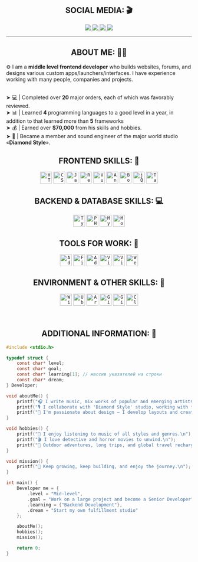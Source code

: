<h2 align="center"> SOCIAL MEDIA: 🎬</h1>
  <p align="center">
    <a href="https://github.com/fckgextreme">
      <img src="https://img.shields.io/badge/github-%23121011.svg?style=for-the-badge&logo=github&logoColor=white">
    </a>
    </a>
    <a href="https://t.me/betrayedhimself">
      <img src="https://img.shields.io/badge/Telegram-2CA5E0?style=for-the-badge&logo=telegram&logoColor=white">
    </a>
    </a>
    <a href="https://www.youtube.com/@fckgextreme">
      <img src="https://img.shields.io/badge/YouTube-%23FF0000.svg?style=for-the-badge&logo=YouTube&logoColor=white">
    </a>
    <a href="https://steamcommunity.com/id/fckgextreme/">
      <img src="https://img.shields.io/badge/steam-%23000000.svg?style=for-the-badge&logo=steam&logoColor=white">
    </a>
  </p>
</h1>
<hr>

<h2 align="center"> ABOUT ME: 👨‍💻 </h2>

⚙️ I am a <b>middle level frontend developer</b> who builds websites, forums, and designs various custom
apps/launchers/interfaces. I have experience working with many people, companies and projects.

<br>➤ 💻 | Completed over <b>20 </b>major orders, each of which was favorably reviewed.
<br>➤ 📊  | Learned <b>4 </b>programming languages to a good level in a year, in addition to that learned more than <b>5</b> frameworks
<br>➤ 💰 | Earned over <b>$70,000</b> from his skills and hobbies.
<br>➤ 🎸 | Became a member and sound engineer of the major world studio «<b>Diamond Style</b>».

<h2 align="center"> FRONTEND SKILLS: 🎨</h1>
<p align="center">
  <code><a href="https://html.spec.whatwg.org/multipage/"><img alt="HTML5" title="HTML5" src="https://img.shields.io/badge/html5-%23E34F26.svg?style=for-the-badge&logo=html5&logoColor=white" height="32"></a></code>
  <code><a href="https://drafts.csswg.org/"><img alt="CSS3" title="CSS3" src="https://img.shields.io/badge/css3-%231572B6.svg?style=for-the-badge&logo=css3&logoColor=white" height="32"></a></code>
  <code><a href="https://ecma-international.org/publications-and-standards/standards/ecma-262/"><img alt="JavaScript" title="JavaScript" src="https://img.shields.io/badge/javascript-%23323330.svg?style=for-the-badge&logo=javascript&logoColor=%23F7DF1E" height="32"></a></code>
  <code><a href="https://react.dev/"><img alt="React" title="React" src="https://img.shields.io/badge/react-%2320232a.svg?style=for-the-badge&logo=react&logoColor=%2361DAFB" height="32"></a></code>
  <code><a href="https://vuejs.org/"><img alt="Vue.js" title="Vue.js" src="https://img.shields.io/badge/vuejs-%2335495e.svg?style=for-the-badge&logo=vuedotjs&logoColor=%234FC08D" height="32"></a></code>
  <code><a href="https://angular.dev/"><img alt="Angular" title="Angular" src="https://img.shields.io/badge/angular-%23DD0031.svg?style=for-the-badge&logo=angular&logoColor=white" height="32"></a></code>
    <code><a href="https://getbootstrap.com/"><img alt="Bootstrap" title="Bootstrap" src="https://img.shields.io/badge/bootstrap-%238511FA.svg?style=for-the-badge&logo=bootstrap&logoColor=white" height="32"></a></code>
    <code><a href="https://jquery.com/"><img alt="jQuery" title="jQuery" src="https://img.shields.io/badge/jquery-%230769AD.svg?style=for-the-badge&logo=jquery&logoColor=white" height="32"></a></code>
    <code><a href="https://tailwindcss.com/"><img alt="Tailwind CSS" title="Tailwind CSS" src="https://img.shields.io/badge/tailwindcss-%2338B2AC.svg?style=for-the-badge&logo=tailwind-css&logoColor=white" height="32"></a></code>
</p>


<h2 align="center"> BACKEND & DATABASE SKILLS: 💻</h1>
<p align="center">
  <code><a href="https://www.typescriptlang.org/"><img alt="TypeScript" title="TypeScript" src="https://img.shields.io/badge/typescript-%23007ACC.svg?style=for-the-badge&logo=typescript&logoColor=white" height="32"></a></code>
  <code><a href="https://www.php.net/"><img alt="PHP" title="PHP" src="https://img.shields.io/badge/php-%23777BB4.svg?style=for-the-badge&logo=php&logoColor=white" height="32"></a></code>
    <code><a href="https://www.mysql.com/"><img alt="MySQL" title="MySQL" src="https://img.shields.io/badge/mysql-4479A1.svg?style=for-the-badge&logo=mysql&logoColor=white" height="32"></a></code>
      <code><a href="https://www.mongodb.com/"><img alt="MongoDB" title="MongoDB" src="https://img.shields.io/badge/MongoDB-%234ea94b.svg?style=for-the-badge&logo=mongodb&logoColor=white" height="32"></a></code>
</p>

<h2 align="center"> TOOLS FOR WORK: 🔧</h1>
<p align="center">
  <code><a href="https://www.adobe.com/ru/products/photoshop.html"><img alt="Adobe Photoshop" title="Adobe Photoshop" src="https://img.shields.io/badge/adobe%20photoshop-%2331A8FF.svg?style=for-the-badge&logo=adobe%20photoshop&logoColor=white" height="32"></a></code>
  <code><a href="https://www.figma.com/"><img alt="Figma" title="Figma" src="https://img.shields.io/badge/figma-%23F24E1E.svg?style=for-the-badge&logo=figma&logoColor=white" height="32"></a></code>
  <code><a href="https://www.adobe.com/products/illustrator.html"><img alt="Adobe Illustrator" title="Adobe Illustrator" src="https://img.shields.io/badge/adobe%20illustrator-%23FF9A00.svg?style=for-the-badge&logo=adobe%20illustrator&logoColor=white" height="32"></a></code>
  <code><a href="https://code.visualstudio.com/"><img alt="Visual Code" title="Visual Code" src="https://img.shields.io/badge/Visual%20Studio%20Code-0078d7.svg?style=for-the-badge&logo=visual-studio-code&logoColor=white" height="32"></a></code>
  <code><a href="https://visualstudio.microsoft.com/ru/"><img alt="Visual Studio" title="Visual Studio" src="https://img.shields.io/badge/Visual%20Studio-5C2D91.svg?style=for-the-badge&logo=visual-studio&logoColor=white" height="32"></a></code>
  <code><a href="https://www.jetbrains.com/ru-ru/webstorm/"><img alt="WebStorm" title="WebStorm" src="https://img.shields.io/badge/webstorm-143?style=for-the-badge&logo=webstorm&logoColor=white&color=black" height="32"></a></code>
</p>

<h2 align="center"> ENVIRONMENT & OTHER SKILLS: 📂</h1>
<p align="center">
    <code><a href="https://www.microsoft.com/ru-ru/software-download/windows11"><img alt="Windows 11" title="Windows 11" src="https://img.shields.io/badge/Windows%2011-%230079d5.svg?style=for-the-badge&logo=Windows%2011&logoColor=white" height="32"></a></code>
    <code><a href="https://ubuntu.com/"><img alt="Ubuntu" title="Ubuntu" src="https://img.shields.io/badge/Ubuntu-E95420?style=for-the-badge&logo=ubuntu&logoColor=white" height="32"></a></code>
    <code><a href="https://archlinux.org/"><img alt="Arch Linux" title="Arch Linux" src="https://img.shields.io/badge/Arch%20Linux-1793D1?logo=arch-linux&logoColor=fff&style=for-the-badge" height="32"></a></code>
    <code><a href="https://git-scm.com/"><img alt="Git" title="Git" src="https://img.shields.io/badge/git-%23F05033.svg?style=for-the-badge&logo=git&logoColor=white" height="32"></a></code>
    <code><a href="https://www.gitbook.com/"><img alt="Gitbook" title="Gitbook" src="https://img.shields.io/badge/GitBook-%23000000.svg?style=for-the-badge&logo=gitbook&logoColor=white" height="32"></a></code>
    <code><a href="https://www.cloudflare.com/"><img alt="Cloudflare" title="Cloudflare" src="https://img.shields.io/badge/Cloudflare-F38020?style=for-the-badge&logo=Cloudflare&logoColor=white" height="32"></a></code>
</p>
<br>

<h2 align="center"> ADDITIONAL INFORMATION: 📝</h1>

``` c
#include <stdio.h>

typedef struct {
    const char* level;
    const char* goal;
    const char* learning[1]; // массив указателей на строки
    const char* dream;
} Developer;

void aboutMe() {
    printf("🎧 I write music, mix works of popular and emerging artists.\n");
    printf("🎙️ I collaborate with 'Diamond Style' studio, working with famous musicians and producers.\n");
    printf("🎨 I'm passionate about design — I develop layouts and creative visuals.\n");
}

void hobbies() {
    printf("🎵 I enjoy listening to music of all styles and genres.\n");
    printf("🎬 I love detective and horror movies to unwind.\n");
    printf("🌄 Outdoor adventures, long trips, and global travel recharge and inspire me.\n");
}

void mission() {
    printf("🚀 Keep growing, keep building, and enjoy the journey.\n");
}

int main() {
    Developer me = {
        .level = "Mid-level",
        .goal = "Work on a large project and become a Senior Developer",
        .learning = {"Backend Development"},
        .dream = "Start my own fulfillment studio"
    };

    aboutMe();
    hobbies();
    mission();

    return 0;
}
